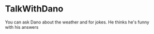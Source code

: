 # TalkWithDano
You can ask Dano about the weather and for jokes. He thinks he's funny with his answers
